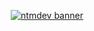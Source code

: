 <div align="center">
  <p>
    <a href="https://dev.ntmcentral.xyz/"><img src="https://i.imgur.com/vOQfUnp.png" alt="ntmdev banner" /></a>
  </p>
</div>
